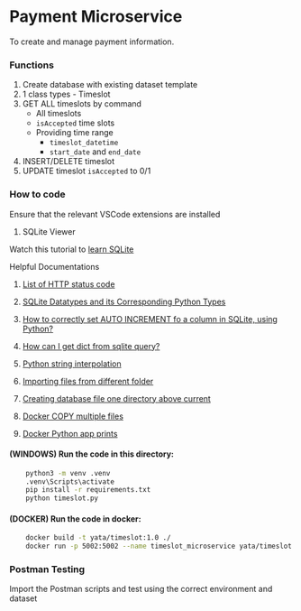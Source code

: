 # Payment Microservice

To create and manage payment information.

### Functions

1. Create database with existing dataset template
2. 1 class types - Timeslot
3. GET ALL timeslots by command
   - All timeslots
   - `isAccepted` time slots
   - Providing time range
     - `timeslot_datetime`
     - `start_date` and `end_date`
4. INSERT/DELETE timeslot
5. UPDATE timeslot `isAccepted` to 0/1

### How to code

Ensure that the relevant VSCode extensions are installed

1. SQLite Viewer

Watch this tutorial to [learn SQLite](https://www.youtube.com/watch?v=pd-0G0MigUA)

Helpful Documentations

1. [List of HTTP status code](https://en.wikipedia.org/wiki/List_of_HTTP_status_codes)

2. [SQLite Datatypes and its Corresponding Python Types](https://www.geeksforgeeks.org/sqlite-datatypes-and-its-corresponding-python-types/)

3. [How to correctly set AUTO INCREMENT fo a column in SQLite, using Python?](https://stackoverflow.com/questions/7905859/is-there-auto-increment-in-sqlite)

4. [How can I get dict from sqlite query?](https://stackoverflow.com/questions/3300464/how-can-i-get-dict-from-sqlite-query)

5. [Python string interpolation](https://www.programiz.com/python-programming/string-interpolation#google_vignette)

6. [Importing files from different folder](https://stackoverflow.com/questions/4383571/importing-files-from-different-folder)

7. [Creating database file one directory above current](https://stackoverflow.com/questions/36784897/creating-database-file-one-directory-above-current)

8. [Docker COPY multiple files](https://stackoverflow.com/questions/30256386/how-to-copy-multiple-files-in-one-layer-using-a-dockerfile)

9. [Docker Python app prints](https://stackoverflow.com/questions/29663459/why-doesnt-python-app-print-anything-when-run-in-a-detached-docker-container)

#### (WINDOWS) Run the code in this directory:

```BASH
    python3 -m venv .venv
    .venv\Scripts\activate
    pip install -r requirements.txt
    python timeslot.py
```

#### (DOCKER) Run the code in docker:

```BASH
    docker build -t yata/timeslot:1.0 ./
    docker run -p 5002:5002 --name timeslot_microservice yata/timeslot:1.0
```

### Postman Testing

Import the Postman scripts and test using the correct environment and dataset
